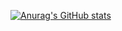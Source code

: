 [![Anurag's GitHub stats](https://github-readme-stats.vercel.app/api?username=Fergus4506)](https://github.com/anuraghazra/github-readme-stats)

